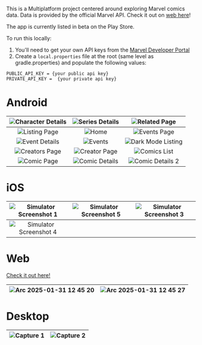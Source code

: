 This is a Multiplatform project centered around exploring Marvel comics data. Data is provided by the official Marvel API. Check it out on [web here](https://wongislandd.github.io/infinityindex/)!

The app is currently listed in beta on the Play Store.

To run this locally:
1. You'll need to get your own API keys from the [Marvel Developer Portal](https://developer.marvel.com/docs)
2. Create a `local.properties` file at the root (same level as gradle.properties) and populate the following values:
```
PUBLIC_API_KEY = {your public api key}
PRIVATE_API_KEY =  {your private api key}
```

<h1>Android</h1>

| ![Character Details](https://github.com/user-attachments/assets/9d5b5306-8f83-4347-8931-7af29dd20910) | ![Series Details](https://github.com/user-attachments/assets/e59d6b8e-62df-495c-8f58-2930dd570262) | ![Related Page](https://github.com/user-attachments/assets/aadf52f3-b78b-41f3-90c6-263e608cc47a) |
|:-----------------------------------------------------:|:-------------------------------------------------:|:-------------------------------------------------:|
| ![Listing Page](https://github.com/user-attachments/assets/602466b5-38e2-4b7a-9e88-b0180dfd68e6) | ![Home](https://github.com/user-attachments/assets/3035700a-aeee-47be-b07b-21515975d915) | ![Events Page](https://github.com/user-attachments/assets/30f64c00-3213-4660-a7df-cbfdba9cab50) |
| ![Event Details](https://github.com/user-attachments/assets/a9dbcddc-daf5-4a53-88ce-ce658d04739e) | ![Events](https://github.com/user-attachments/assets/a579dbd8-7392-4190-a70c-600ac43328f0) | ![Dark Mode Listing](https://github.com/user-attachments/assets/d42f5c99-afe4-4fb2-86e7-5f0b18d1bbf2) |
| ![Creators Page](https://github.com/user-attachments/assets/8c8d7c7a-b9b8-4e0b-bc8f-89e21f692ecb) | ![Creator Page](https://github.com/user-attachments/assets/3f80a6e6-e435-4321-a550-ac20149fc9a6) | ![Comics List](https://github.com/user-attachments/assets/049e8b2a-dfd8-4335-9c68-9ec13dcc892e) |
| ![Comic Page](https://github.com/user-attachments/assets/28f58717-31bb-4958-8a1a-83a1fc9f1e8c) | ![Comic Details](https://github.com/user-attachments/assets/79a9eb7f-921d-4f20-a23c-8e655248ed96) | ![Comic Details 2](https://github.com/user-attachments/assets/e8f59a9e-bece-44e1-ac3d-61bedd8e26e9) |




<h1>iOS</h1>

| ![Simulator Screenshot 1](https://github.com/user-attachments/assets/0f8d1c79-89f8-4df2-a8fd-4f566829af71) | ![Simulator Screenshot 5](https://github.com/user-attachments/assets/e57f1f61-953e-497f-818e-33841de70256) | ![Simulator Screenshot 3](https://github.com/user-attachments/assets/3c53e47d-14b4-42ac-9ec5-1aef6a633f18) |
|:--------------------------------------------------------:|:--------------------------------------------------------:|:--------------------------------------------------------:|
| ![Simulator Screenshot 4](https://github.com/user-attachments/assets/c9374e6a-776e-4dc3-8fe2-ee7f21c5631d) | | |

<h1>Web</h1>

[Check it out here!](https://wongislandd.github.io/infinityindex/)

| ![Arc 2025-01-31 12 45 20](https://github.com/user-attachments/assets/9e1d3cc4-1d78-43ac-9322-6b313616a108) | ![Arc 2025-01-31 12 45 27](https://github.com/user-attachments/assets/25823ae7-5aa9-4eaa-a74f-4f27045aaafd) |
|:---------------------------------------------------:|:---------------------------------------------------:|


<h1>Desktop</h1>

| ![Capture 1](https://github.com/user-attachments/assets/ec230af4-e511-4646-aa70-b25d5d3bb378) | ![Capture 2](https://github.com/user-attachments/assets/7464eed2-d793-42d9-884b-0fe93cbf15b2) |
|:---------------------------------------------------:|:---------------------------------------------------:|

